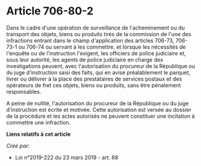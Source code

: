 # Article 706-80-2

Dans le cadre d'une opération de surveillance de l'acheminement ou du transport des objets, biens ou produits tirés de la
commission de l'une des infractions entrant dans le champ d'application des articles 706-73, 706-73-1 ou 706-74 ou servant à
les commettre, et lorsque les nécessités de l'enquête ou de l'instruction l'exigent, les officiers de police judiciaire et,
sous leur autorité, les agents de police judiciaire en charge des investigations peuvent, avec l'autorisation du procureur de
la République ou du juge d'instruction saisi des faits, qui en avise préalablement le parquet, livrer ou délivrer à la place
des prestataires de services postaux et des opérateurs de fret ces objets, biens ou produits, sans être pénalement
responsables.

A peine de nullité, l'autorisation du procureur de la République ou du juge d'instruction est écrite et motivée. Cette
autorisation est versée au dossier de la procédure et les actes autorisés ne peuvent constituer une incitation à commettre
une infraction.

**Liens relatifs à cet article**

_Créé par_:

  - Loi n°2019-222 du 23 mars 2019 - art. 68
